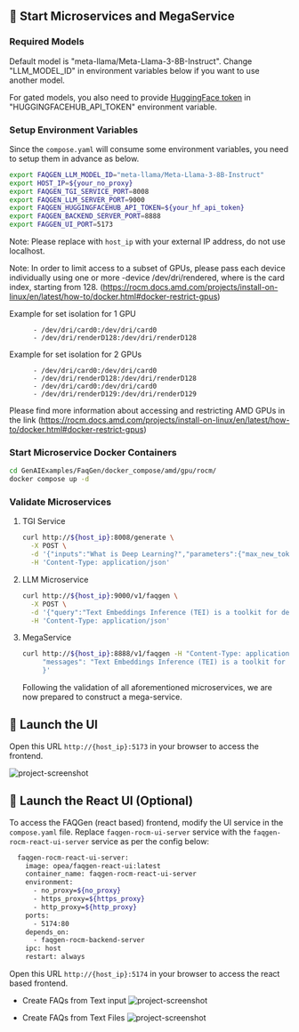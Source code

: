 ## 🚀 Start Microservices and MegaService

### Required Models

Default model is "meta-llama/Meta-Llama-3-8B-Instruct".  Change "LLM_MODEL_ID" in environment variables below if you want to use another model.

For gated models, you also need to provide [HuggingFace token](https://huggingface.co/docs/hub/security-tokens) in "HUGGINGFACEHUB_API_TOKEN" environment variable.

### Setup Environment Variables

Since the `compose.yaml` will consume some environment variables, you need to setup them in advance as below.

```bash
export FAQGEN_LLM_MODEL_ID="meta-llama/Meta-Llama-3-8B-Instruct"
export HOST_IP=${your_no_proxy}
export FAQGEN_TGI_SERVICE_PORT=8008
export FAQGEN_LLM_SERVER_PORT=9000
export FAQGEN_HUGGINGFACEHUB_API_TOKEN=${your_hf_api_token}
export FAQGEN_BACKEND_SERVER_PORT=8888
export FAGGEN_UI_PORT=5173
```

Note: Please replace with `host_ip` with your external IP address, do not use localhost.

Note: In order to limit access to a subset of GPUs, please pass each device individually using one or more -device /dev/dri/rendered<node>, where <node> is the card index, starting from 128. (https://rocm.docs.amd.com/projects/install-on-linux/en/latest/how-to/docker.html#docker-restrict-gpus)

Example for set isolation for 1 GPU

```
      - /dev/dri/card0:/dev/dri/card0
      - /dev/dri/renderD128:/dev/dri/renderD128
```

Example for set isolation for 2 GPUs

```
      - /dev/dri/card0:/dev/dri/card0
      - /dev/dri/renderD128:/dev/dri/renderD128
      - /dev/dri/card0:/dev/dri/card0
      - /dev/dri/renderD129:/dev/dri/renderD129
```

Please find more information about accessing and restricting AMD GPUs in the link (https://rocm.docs.amd.com/projects/install-on-linux/en/latest/how-to/docker.html#docker-restrict-gpus)

### Start Microservice Docker Containers

```bash
cd GenAIExamples/FaqGen/docker_compose/amd/gpu/rocm/
docker compose up -d
```

### Validate Microservices

1. TGI Service

   ```bash
   curl http://${host_ip}:8008/generate \
     -X POST \
     -d '{"inputs":"What is Deep Learning?","parameters":{"max_new_tokens":17, "do_sample": true}}' \
     -H 'Content-Type: application/json'
   ```

2. LLM Microservice

   ```bash
   curl http://${host_ip}:9000/v1/faqgen \
     -X POST \
     -d '{"query":"Text Embeddings Inference (TEI) is a toolkit for deploying and serving open source text embeddings and sequence classification models. TEI enables high-performance extraction for the most popular models, including FlagEmbedding, Ember, GTE and E5."}' \
     -H 'Content-Type: application/json'
   ```

3. MegaService

   ```bash
   curl http://${host_ip}:8888/v1/faqgen -H "Content-Type: application/json" -d '{
        "messages": "Text Embeddings Inference (TEI) is a toolkit for deploying and serving open source text embeddings and sequence classification models. TEI enables high-performance extraction for the most popular models, including FlagEmbedding, Ember, GTE and E5."
        }'
   ```

   Following the validation of all aforementioned microservices, we are now prepared to construct a mega-service.

## 🚀 Launch the UI

Open this URL `http://{host_ip}:5173` in your browser to access the frontend.

![project-screenshot](../../../../assets/img/faqgen_ui_text.png)

## 🚀 Launch the React UI (Optional)

To access the FAQGen (react based) frontend, modify the UI service in the `compose.yaml` file. Replace `faqgen-rocm-ui-server` service with the `faqgen-rocm-react-ui-server` service as per the config below:

```bash
  faqgen-rocm-react-ui-server:
    image: opea/faqgen-react-ui:latest
    container_name: faqgen-rocm-react-ui-server
    environment:
      - no_proxy=${no_proxy}
      - https_proxy=${https_proxy}
      - http_proxy=${http_proxy}
    ports:
      - 5174:80
    depends_on:
      - faqgen-rocm-backend-server
    ipc: host
    restart: always
```

Open this URL `http://{host_ip}:5174` in your browser to access the react based frontend.

- Create FAQs from Text input
  ![project-screenshot](../../../../assets/img/faqgen_react_ui_text.png)

- Create FAQs from Text Files
  ![project-screenshot](../../../../assets/img/faqgen_react_ui_text_file.png)
